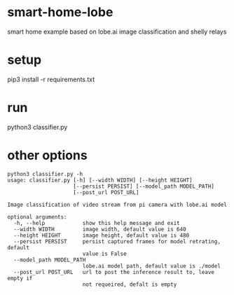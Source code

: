 # smart-home-lobe
smart home example based on lobe.ai image classification and shelly relays

# setup
pip3 install -r requirements.txt

# run
python3 classifier.py

# other options
```
python3 classifier.py -h
usage: classifier.py [-h] [--width WIDTH] [--height HEIGHT]
                     [--persist PERSIST] [--model_path MODEL_PATH]
                     [--post_url POST_URL]

Image classification of video stream from pi camera with lobe.ai model

optional arguments:
  -h, --help            show this help message and exit
  --width WIDTH         image width, default value is 640
  --height HEIGHT       image height, default value is 480
  --persist PERSIST     persist captured frames for model retrating, default
                        value is False
  --model_path MODEL_PATH
                        lobe.ai model path, default value is ./model
  --post_url POST_URL   url to post the inference result to, leave empty if
                        not requeired, defalt is empty
```
